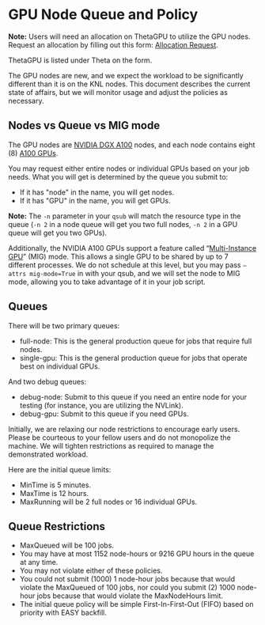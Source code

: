 # GPU Node Queue and Policy

**Note:** Users will need an allocation on ThetaGPU to utilize the GPU nodes. Request an allocation by filling out this form: [Allocation Request](https://accounts.alcf.anl.gov/#!/allocationRequest).

ThetaGPU is listed under Theta on the form.

The GPU nodes are new, and we expect the workload to be significantly different than it is on the KNL nodes. This document describes the current state of affairs, but we will monitor usage and adjust the policies as necessary.

## Nodes vs Queue vs MIG mode

The GPU nodes are [NVIDIA DGX A100](https://www.nvidia.com/en-us/data-center/dgx-a100/) nodes, and each node contains eight (8) [A100 GPUs](https://www.nvidia.com/en-us/data-center/a100/).

You may request either entire nodes or individual GPUs based on your job needs. What you will get is determined by the queue you submit to:
- If it has "node" in the name, you will get nodes.
- If it has "GPU" in the name, you will get GPUs.

**Note:** The `-n` parameter in your `qsub` will match the resource type in the queue (`-n 2` in a node queue will get you two full nodes, `-n 2` in a GPU queue will get you two GPUs).

Additionally, the NVIDIA A100 GPUs support a feature called “[Multi-Instance GPU](https://docs.nvidia.com/datacenter/tesla/mig-user-guide/index.html)” (MIG) mode. This allows a single GPU to be shared by up to 7 different processes. We do not schedule at this level, but you may pass `–attrs mig-mode=True` in with your qsub, and we will set the node to MIG mode, allowing you to take advantage of it in your job script.

## Queues

There will be two primary queues:
- full-node: This is the general production queue for jobs that require full nodes.
- single-gpu: This is the general production queue for jobs that operate best on individual GPUs.

And two debug queues:
- debug-node: Submit to this queue if you need an entire node for your testing (for instance, you are utilizing the NVLink).
- debug-gpu: Submit to this queue if you need GPUs.

Initially, we are relaxing our node restrictions to encourage early users. Please be courteous to your fellow users and do not monopolize the machine. We will tighten restrictions as required to manage the demonstrated workload.

Here are the initial queue limits:
- MinTime is 5 minutes.
- MaxTime is 12 hours.
- MaxRunning will be 2 full nodes or 16 individual GPUs.

## Queue Restrictions

- MaxQueued will be 100 jobs.
- You may have at most 1152 node-hours or 9216 GPU hours in the queue at any time.
- You may not violate either of these policies.
- You could not submit (1000) 1 node-hour jobs because that would violate the MaxQueued of 100 jobs, nor could you submit (2) 1000 node-hour jobs because that would violate the MaxNodeHours limit.
- The initial queue policy will be simple First-In-First-Out (FIFO) based on priority with EASY backfill.